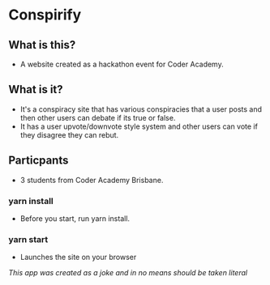 # Conspirify

## What is this?
- A website created as a hackathon event for Coder Academy. 

## What is it?
- It's a conspiracy site that has various conspiracies that a user posts and then other users can debate if its true or false.
- It has a user upvote/downvote style system and other users can vote if they disagree they can rebut.

## Particpants
- 3 students from Coder Academy Brisbane.

### yarn install
- Before you start, run yarn install.

### yarn start
- Launches the site on your browser

*This app was created as a joke and in no means should be taken literal*


